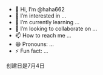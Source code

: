 - 👋 Hi, I’m @haha662
- 👀 I’m interested in ...
- 🌱 I’m currently learning ...
- 💞️ I’m looking to collaborate on ...
- 📫 How to reach me ...
- 😄 Pronouns: ...
- ⚡ Fun fact: ...

<!---
haha662/haha662 is a ✨ special ✨ repository because its `README.md` (this file) appears on your GitHub profile.
You can click the Preview link to take a look at your changes.
--->创建日是7月4日
